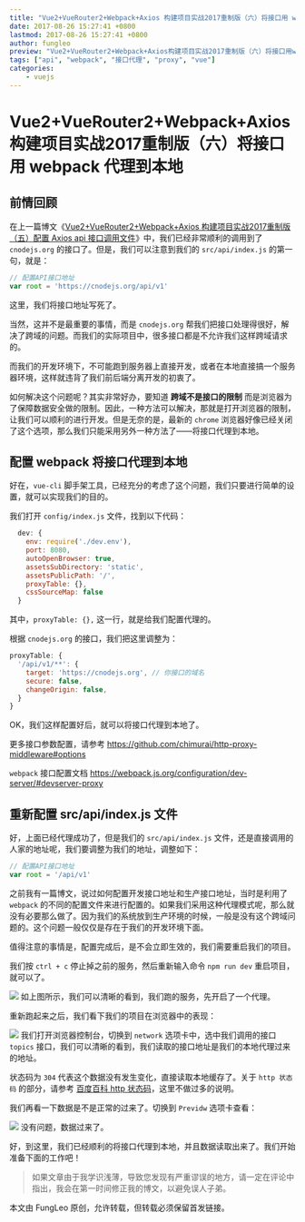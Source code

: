 ```yaml
---
title: "Vue2+VueRouter2+Webpack+Axios 构建项目实战2017重制版（六）将接口用 webpack 代理到本地"
date: 2017-08-26 15:27:41 +0800
lastmod: 2017-08-26 15:27:41 +0800
author: fungleo
preview: "Vue2+VueRouter2+Webpack+Axios构建项目实战2017重制版（六）将接口用webpack代理到本地前情回顾在上一篇博文《Vue2+VueRouter2+Webpack+Axios构建项目实战2017重制版（五）配置Axiosapi接口调用文件》中，我们已经非常顺利的调用到了cnodejs.org的接口了。但是，我们可以注意到我们的src/api/index"
tags: ["api", "webpack", "接口代理", "proxy", "vue"]
categories:
    - vuejs
---
```


# Vue2+VueRouter2+Webpack+Axios 构建项目实战2017重制版（六）将接口用 webpack 代理到本地

## 前情回顾

在上一篇博文《[Vue2+VueRouter2+Webpack+Axios 构建项目实战2017重制版（五）配置 Axios api 接口调用文件](http://blog.csdn.net/fungleo/article/details/77601270)》中，我们已经非常顺利的调用到了 `cnodejs.org` 的接口了。但是，我们可以注意到我们的 `src/api/index.js` 的第一句，就是：

```js
// 配置API接口地址
var root = 'https://cnodejs.org/api/v1'
```
这里，我们将接口地址写死了。

当然，这并不是最重要的事情，而是 `cnodejs.org` 帮我们把接口处理得很好，解决了跨域的问题。而我们的实际项目中，很多接口都是不允许我们这样跨域请求的。

而我们的开发环境下，不可能跑到服务器上直接开发，或者在本地直接搞一个服务器环境，这样就违背了我们前后端分离开发的初衷了。

如何解决这个问题呢？其实非常好办，要知道 **跨域不是接口的限制** 而是浏览器为了保障数据安全做的限制。因此，一种方法可以解决，那就是打开浏览器的限制，让我们可以顺利的进行开发。但是无奈的是，最新的 `chrome` 浏览器好像已经关闭了这个选项，那么我们只能采用另外一种方法了——将接口代理到本地。

## 配置 webpack 将接口代理到本地

好在，`vue-cli` 脚手架工具，已经充分的考虑了这个问题，我们只要进行简单的设置，就可以实现我们的目的。

我们打开 `config/index.js` 文件，找到以下代码：

```js
  dev: {
    env: require('./dev.env'),
    port: 8080,
    autoOpenBrowser: true,
    assetsSubDirectory: 'static',
    assetsPublicPath: '/',
    proxyTable: {},
    cssSourceMap: false
  }
```
其中，`proxyTable: {},` 这一行，就是给我们配置代理的。

根据 `cnodejs.org` 的接口，我们把这里调整为：

```js
proxyTable: {
  '/api/v1/**': {
    target: 'https://cnodejs.org', // 你接口的域名
    secure: false,
    changeOrigin: false,
  }
}
```

OK，我们这样配置好后，就可以将接口代理到本地了。

更多接口参数配置，请参考 https://github.com/chimurai/http-proxy-middleware#options

`webpack` 接口配置文档 https://webpack.js.org/configuration/dev-server/#devserver-proxy

## 重新配置 src/api/index.js 文件

好，上面已经代理成功了，但是我们的 `src/api/index.js` 文件，还是直接调用的人家的地址呢，我们要调整为我们的地址，调整如下：

```js
// 配置API接口地址
var root = '/api/v1'
```

之前我有一篇博文，说过如何配置开发接口地址和生产接口地址，当时是利用了 `webpack` 的不同的配置文件来进行配置的。如果我们采用这种代理模式呢，那么就没有必要那么做了。因为我们的系统放到生产环境的时候，一般是没有这个跨域问题的。这个问题一般仅仅是存在于我们的开发环境下面。

值得注意的事情是，配置完成后，是不会立即生效的，我们需要重启我们的项目。

我们按 `ctrl + c` 停止掉之前的服务，然后重新输入命令 `npm run dev` 重启项目，就可以了。

![](https://raw.githubusercontent.com/fengcms/articles/master/image/1a/050287cc5b43059f457329dede6b22.png)
如上图所示，我们可以清晰的看到，我们跑的服务，先开启了一个代理。

重新跑起来之后，我们看下我们的项目在浏览器中的表现：

![](https://raw.githubusercontent.com/fengcms/articles/master/image/fb/5c9a5b650efb935ee0865bbd677c8a.png)
我们打开浏览器控制台，切换到 `network` 选项卡中，选中我们调用的接口 `topics` 接口，我们可以清晰的看到，我们读取的接口地址是我们的本地代理过来的地址。

状态码为 `304` 代表这个数据没有发生变化，直接读取本地缓存了。关于 `http 状态码` 的部分，请参考 [百度百科 http 状态码](https://baike.baidu.com/item/HTTP%E7%8A%B6%E6%80%81%E7%A0%81)，这里不做过多的说明。

我们再看一下数据是不是正常的过来了。切换到 `Previdw` 选项卡查看：

![](https://raw.githubusercontent.com/fengcms/articles/master/image/77/733b9c6aaa4f5a6ccca43c2c0ceafb.png)
没有问题，数据过来了。

好，到这里，我们已经顺利的将接口代理到本地，并且数据读取出来了。我们开始准备下面的工作吧！

> 如果文章由于我学识浅薄，导致您发现有严重谬误的地方，请一定在评论中指出，我会在第一时间修正我的博文，以避免误人子弟。

本文由 FungLeo 原创，允许转载，但转载必须保留首发链接。